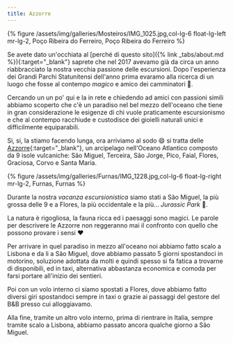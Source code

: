 ```yaml
---
title: Azzorre
---
```



{% figure /assets/img/galleries/Mosteiros/IMG_1025.jpg,col-lg-6 float-lg-left mr-lg-2, Poço Ribeira do Ferreiro, Poço Ribeira do Ferreiro %}

Se avete dato un'occhiata al [perché di questo sito]({% link _tabs/about.md %}){:target="_blank"} saprete che nel 2017 avevamo già da circa un anno riabbracciato la nostra vecchia passione delle escursioni. Dopo l'esperienza dei Grandi Parchi Statunitensi dell'anno prima evaramo alla ricerca di un luogo che fosse al contempo _magico_ e amico dei camminatori :runner:.

Cercando un un po' qui e la in rete e chiedendo ad amici con passioni simili abbiamo scoperto che c'è un paradiso nel bel mezzo dell'oceano che tiene in gran considerazione le esigenze di chi vuole praticamente escursionismo e che al contempo racchiude e custodisce dei gioielli naturali unici e difficilmente equiparabili.

Si, si, la stiamo facendo lunga, ora arriviamo al sodo :smile: si tratta delle [Azzorre](https://it.wikipedia.org/wiki/Azzorre){:target="_blank"}, un arcipelago nell'Oceano Atlantico composto da 9 isole vulcaniche: São Miguel, Terceira, São Jorge, Pico, Faial, Flores, Graciosa, Corvo e Santa Maria.

{% figure /assets/img/galleries/Furnas/IMG_1228.jpg,col-lg-6 float-lg-right mr-lg-2, Furnas, Furnas %}

Durante la nostra _vacanza escursionistica_ siamo stati a São Miguel, la più grossa delle 9 e a Flores, la più occidentale e la più... _Jurassic Park_ :t-rex:.

La natura è rigogliosa, la fauna ricca ed i paesaggi sono magici. Le parole per descrivere le Azzorre non reggeranno mai il confronto con quello che possono provare i sensi :heart:

Per arrivare in quel paradiso in mezzo all'oceano noi abbiamo fatto scalo a Lisbona e da li a São Miguel, dove abbiamo passato 5 giorni spostandoci in motorino, soluzione adottata da molti e quindi spesso si fa fatica a trovarne di disponibili, ed in taxi, alternativa abbastanza economica e comoda per farsi portare all'inizio dei sentieri.

Poi con un volo interno ci siamo spostati a Flores, dove abbiamo fatto diversi giri spostandoci sempre in taxi o grazie ai passaggi del gestore del B&B presso cui alloggiavamo. 

Alla fine, tramite un altro volo interno, prima di rientrare in Italia, sempre tramite scalo a Lisbona, abbiamo passato ancora qualche giorno a São Miguel.